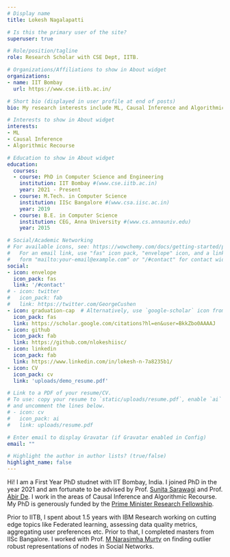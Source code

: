 ```yaml
---
# Display name
title: Lokesh Nagalapatti

# Is this the primary user of the site?
superuser: true

# Role/position/tagline
role: Research Scholar with CSE Dept, IITB.

# Organizations/Affiliations to show in About widget
organizations:
- name: IIT Bombay
  url: https://www.cse.iitb.ac.in/

# Short bio (displayed in user profile at end of posts)
bio: My research interests include ML, Causal Inference and Algorithmic Recourse.

# Interests to show in About widget
interests:
- ML
- Causal Inference
- Algorithmic Recourse

# Education to show in About widget
education:
  courses:
  - course: PhD in Computer Science and Engineering 
    institution: IIT Bombay #(www.cse.iitb.ac.in)
    year: 2021 - Present
  - course: M.Tech. in Computer Science
    institution: IISc Bangalore #(www.csa.iisc.ac.in)
    year: 2019
  - course: B.E. in Computer Science
    institution: CEG, Anna University #(www.cs.annauniv.edu)
    year: 2015

# Social/Academic Networking
# For available icons, see: https://wowchemy.com/docs/getting-started/page-builder/#icons
#   For an email link, use "fas" icon pack, "envelope" icon, and a link in the
#   form "mailto:your-email@example.com" or "/#contact" for contact widget.
social:
- icon: envelope
  icon_pack: fas
  link: '/#contact'
# - icon: twitter
#   icon_pack: fab
#   link: https://twitter.com/GeorgeCushen
- icon: graduation-cap  # Alternatively, use `google-scholar` icon from `ai` icon pack
  icon_pack: fas
  link: https://scholar.google.com/citations?hl=en&user=BkkZbo0AAAAJ
- icon: github
  icon_pack: fab
  link: https://github.com/nlokeshiisc/
- icon: linkedin
  icon_pack: fab
  link: https://www.linkedin.com/in/lokesh-n-7a8235b1/
- icon: CV
  icon_pack: cv
  link: 'uploads/demo_resume.pdf'

# Link to a PDF of your resume/CV.
# To use: copy your resume to `static/uploads/resume.pdf`, enable `ai` icons in `params.toml`, 
# and uncomment the lines below.
# - icon: cv
#   icon_pack: ai
#   link: uploads/resume.pdf

# Enter email to display Gravatar (if Gravatar enabled in Config)
email: ""

# Highlight the author in author lists? (true/false)
highlight_name: false
---
```


Hi! I am a First Year PhD studnet with IIT Bombay, India. I joined PhD in the year 2021 and am fortunate to be advised by Prof. [Sunita Sarawagi](https://www.cse.iitb.ac.in/~sunita/) and Prof. [Abir De](https://abir-de.github.io/). I work in the areas of Causal Inference and Algorithmic Recourse. My PhD is generously funded by the [Prime Minister Research Fellowship](https://pmrf.in/).

Prior to IITB, I spent about 1.5 years with IBM Research working on cutting edge topics like Federated learning, assessing data quality metrics, aggregating user preferences etc. Prior to that, I completed masters from IISc Bangalore. I worked with Prof. [M Narasimha Murty](https://www.csa.iisc.ac.in/people/people-faculty-mnm.html) on finding outlier robust representations of nodes in Social Networks.

<!-- Prior to joining IITB, I worked with IBM Research Labs for about 1.5 years. There, I worked on a variety of topics including Federated Learning, testing ML models, assessing data quality, aggregating user preferences in social networks etc.

I obtaied my Masters from IISc Bangalore. I worked with Prof. M Narasimha Murty on finding outlier resistant representations for nodes in a social network. -->
<!-- 
{{< icon name="download" pack="fas" >}} Download my {{< staticref "uploads/demo_resume.pdf" "newtab" >}}resumé{{< /staticref >}}. -->
